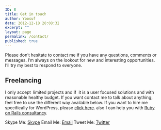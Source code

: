 ```yaml
---
ID: 8
title: Get in touch
author: Yoosuf
date: 2012-12-18 20:08:32
excerpt: ""
layout: page
permalink: /contact/
published: true
---
```

Please don’t hesitate to contact me if you have any questions, comments or messages. I’m always on the lookout for new and interesting opportunities. I’ll try my best to respond to everyone.

<h2>Freelancing</h2>

I only accept &nbsp;limited projects and if &nbsp;it is a user focused solutions and with reasonable healthy budget. If you want contact me to talk about anything, feel free to use the different way available below.&nbsp;If you want to hire me specifically for WordPress, please <a title="WordPress Consulting" href="http://yoosuf.me/wordpress/">click here</a>. also I can help you with <a title="Ruby on Rails Consulting" href="http://yoosuf.me/ruby-on-rails/">Ruby on Rails consultancy</a>.

Skype Me: <a title="Skype me" href="skype:eyoosuf?call">Skype</a>
Email Me: <a title="Email Yoosuf Muhammad" href="mailto:mayoosuf@gmail.com">Email</a>
Tweet Me: <a href="http://twitter.com/eyoosuf" target="_blank">Twitter</a>
